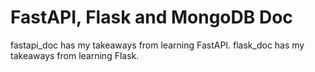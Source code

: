 # FastAPI, Flask and MongoDB Doc
fastapi_doc has my takeaways from learning FastAPI.
flask_doc has my takeaways from learning Flask.
